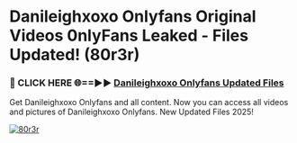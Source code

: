 # Danileighxoxo Onlyfans Original Videos 0nlyFans Leaked - Files Updated! (80r3r)

<h3>🔴 CLICK HERE 🌐==►► <a href="https://tinyurl.com/ehrbuxhb" rel="nofollow">Danileighxoxo Onlyfans Updated Files</a></h3>

Get Danileighxoxo Onlyfans and all content. Now you can access all videos and pictures of Danileighxoxo Onlyfans. New Updated Files 2025!

[![80r3r](https://i.imgur.com/lVYEuWS.gif)](https://tinyurl.com/ehrbuxhb)
